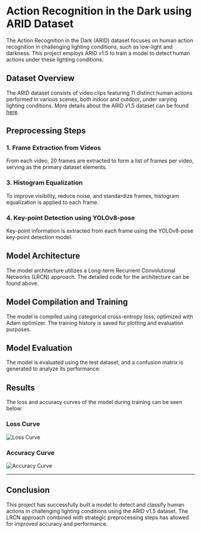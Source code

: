 # Action Recognition in the Dark using ARID Dataset

The Action Recognition in the Dark (ARID) dataset focuses on human action recognition in challenging lighting conditions, such as low-light and darkness. This project employs ARID v1.5 to train a model to detect human actions under these lighting conditions.

## Dataset Overview

The ARID dataset consists of video clips featuring 11 distinct human actions performed in various scenes, both indoor and outdoor, under varying lighting conditions. More details about the ARID v1.5 dataset can be found [here](https://xuyu0010.github.io/arid.html).

## Preprocessing Steps

### 1. Frame Extraction from Videos

From each video, 20 frames are extracted to form a list of frames per video, serving as the primary dataset elements.

<!---
![Frame Extraction](path/to/frame_extraction_image.jpg)
--->

### 3. Histogram Equalization

To improve visibility, reduce noise, and standardize frames, histogram equalization is applied to each frame.

<!---
![Histogram Equalization](path/to/histogram_equalization_image.jpg)
--->

### 4. Key-point Detection using YOLOv8-pose

Key-point information is extracted from each frame using the YOLOv8-pose key-point detection model.

<!---
![Key-point Detection](path/to/keypoint_detection_image.jpg)
--->

## Model Architecture

The model architecture utilizes a Long-term Recurrent Convolutional Networks (LRCN) approach. The detailed code for the architecture can be found above.

<!---
![Model Architecture](path/to/model_architecture_image.jpg)
--->

## Model Compilation and Training

The model is compiled using categorical cross-entropy loss, optimized with Adam optimizer. The training history is saved for plotting and evaluation purposes.

## Model Evaluation

The model is evaluated using the test dataset, and a confusion matrix is generated to analyze its performance:

<!---
|       | Walking | Pushing | Turning | ... | Picking |
|-------|---------|---------|---------|-----|---------|
| Walking | xx  | xx      | xx      | ... | xx      |
| Pushing | xx  | xx      | xx      | ... | xx      |
| ...     | ...  | ...     | ...     | ... | ...     |
| Picking | xx  | xx      | xx      | ... | xx      |

_Note: Replace the "xx" with actual confusion matrix values._
--->

## Results

The loss and accuracy curves of the model during training can be seen below:

### Loss Curve

![Loss Curve](path/to/loss_curve_image.jpg)

### Accuracy Curve

![Accuracy Curve](path/to/accuracy_curve_image.jpg)

---

## Conclusion

This project has successfully built a model to detect and classify human actions in challenging lighting conditions using the ARID v1.5 dataset. The LRCN approach combined with strategic preprocessing steps has allowed for improved accuracy and performance.
